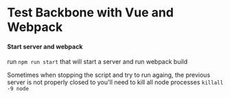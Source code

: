 # Test Backbone with Vue and Webpack

#### Start server and webpack
run `npm run start` that will start a server and run webpack build

Sometimes when stopping the script and try to run againg, the previous server is not properly closed to you'll need to kill all node processes `killall -9 node`
